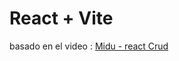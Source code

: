 # React + Vite

basado en el video :
[Midu - react Crud](https://youtu.be/bEEjuwujbbU?si=bwZKC9RHtU6oBcgX)
